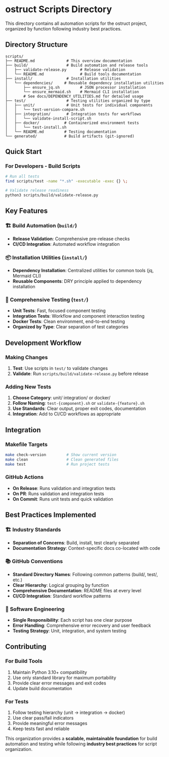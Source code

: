 # ostruct Scripts Directory

This directory contains all automation scripts for the ostruct project, organized by function following industry best practices.

## Directory Structure

```
scripts/
├── README.md              # This overview documentation
├── build/                 # Build automation and release tools
│   ├── validate-release.py      # Release validation
│   └── README.md                # Build tools documentation
├── install/               # Installation utilities
│   └── dependencies/     # Reusable dependency installation utilities
│       ├── ensure_jq.sh         # JSON processor installation
│       └── ensure_mermaid.sh    # Mermaid CLI installation
│       # See docs/DEPENDENCY_UTILITIES.md for detailed usage
├── test/                  # Testing utilities organized by type
│   ├── unit/              # Unit tests for individual components
│   │   └── test-version-compare.sh
│   ├── integration/       # Integration tests for workflows
│   │   └── validate-install-script.sh
│   ├── docker/           # Containerized environment tests
│   │   └── test-install.sh
│   └── README.md         # Testing documentation
└── generated/            # Build artifacts (git-ignored)
```

## Quick Start

### For Developers - Build Scripts

```bash
# Run all tests
find scripts/test -name "*.sh" -executable -exec {} \;

# Validate release readiness
python3 scripts/build/validate-release.py
```

## Key Features

### 🏗️ **Build Automation** (`build/`)

- **Release Validation**: Comprehensive pre-release checks
- **CI/CD Integration**: Automated workflow integration

### 📦 **Installation Utilities** (`install/`)

- **Dependency Installation**: Centralized utilities for common tools (jq, Mermaid CLI)
- **Reusable Components**: DRY principle applied to dependency installation

### 🧪 **Comprehensive Testing** (`test/`)

- **Unit Tests**: Fast, focused component testing
- **Integration Tests**: Workflow and component interaction testing
- **Docker Tests**: Clean environment, end-to-end testing
- **Organized by Type**: Clear separation of test categories

## Development Workflow

### Making Changes

1. **Test**: Use scripts in `test/` to validate changes
2. **Validate**: Run `scripts/build/validate-release.py` before release

### Adding New Tests

1. **Choose Category**: unit/ integration/ or docker/
2. **Follow Naming**: `test-{component}.sh` or `validate-{feature}.sh`
3. **Use Standards**: Clear output, proper exit codes, documentation
4. **Integration**: Add to CI/CD workflows as appropriate

## Integration

### Makefile Targets

```bash
make check-version         # Show current version
make clean                 # Clean generated files
make test                  # Run project tests
```

### GitHub Actions

- **On Release**: Runs validation and integration tests
- **On PR**: Runs validation and integration tests
- **On Commit**: Runs unit tests and quick validation

## Best Practices Implemented

### 🏗️ **Industry Standards**

- **Separation of Concerns**: Build, install, test clearly separated
- **Documentation Strategy**: Context-specific docs co-located with code

### 📚 **GitHub Conventions**

- **Standard Directory Names**: Following common patterns (build/, test/, etc.)
- **Clear Hierarchy**: Logical grouping by function
- **Comprehensive Documentation**: README files at every level
- **CI/CD Integration**: Standard workflow patterns

### 🔧 **Software Engineering**

- **Single Responsibility**: Each script has one clear purpose
- **Error Handling**: Comprehensive error recovery and user feedback
- **Testing Strategy**: Unit, integration, and system testing

## Contributing

### For Build Tools

1. Maintain Python 3.10+ compatibility
2. Use only standard library for maximum portability
3. Provide clear error messages and exit codes
4. Update build documentation

### For Tests

1. Follow testing hierarchy (unit → integration → docker)
2. Use clear pass/fail indicators
3. Provide meaningful error messages
4. Keep tests fast and reliable

This organization provides a **scalable, maintainable foundation** for build automation and testing while following **industry best practices** for script organization.
